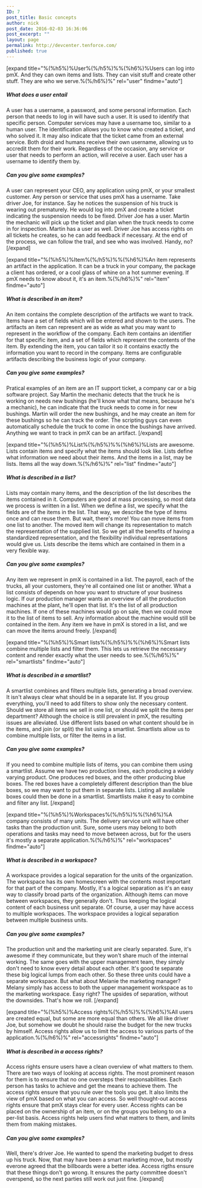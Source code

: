 ```yaml
---
ID: 7
post_title: Basic concepts
author: nick
post_date: 2016-02-03 16:36:06
post_excerpt: ""
layout: page
permalink: http://devcenter.tenforce.com/
published: true
---
```

[expand title="%(%h5%)%User%(%/h5%)%%(%h6%)%Users can log into pmX. And they can own items and lists. They can visit stuff and create other stuff. They are who we serve.%(%/h6%)%" rel="user" findme="auto"]
<h5>What does a user entail</h5>
A user has a username, a password, and some personal information. Each person that needs to log in will have such a user. It is used to identify that specific person. Computer services may have a username too, similar to a human user. The identification allows you to know who created a ticket, and who solved it. It may also indicate that the ticket came from an external service. Both droid and humans receive their own username, allowing us to accredit them for their work. Regardless of the occasion, any service or user that needs to perform an action, will receive a user. Each user has a username to identify them by.
<h5>Can you give some examples?</h5>
A user can represent your CEO, any application using pmX, or your smallest customer. Any person or service that uses pmX has a username. Take driver Joe, for instance. Say he notices the suspension of his truck is wearing out prematurely. He would log into pmX and create a ticket indicating the suspension needs to be fixed. Driver Joe has a user. Martin the mechanic will pick up the ticket and plan when the truck needs to come in for inspection. Martin has a user as well. Driver Joe has access rights on all tickets he creates, so he can add feedback if necessary. At the end of the process, we can follow the trail, and see who was involved. Handy, no?
[/expand]

[expand title="%(%h5%)%Item%(%/h5%)%%(%h6%)%An item represents an artifact in the application. It can be a truck in your company, the package a client has ordered, or a cool glass of whine on a hot summer evening. If pmX needs to know about it, it's an item.%(%/h6%)%" rel="item" findme="auto"]
<h5>What is described in an item?</h5>
An item contains the complete description of the artifacts we want to track. Items have a set of fields which will be entered and shown to the users. The artifacts an item can represent are as wide as what you may want to represent in the workflow of the company. Each item contains an identifier for that specific item, and a set of fields which represent the contents of the item. By extending the item, you can tailor it so it contains exactly the information you want to record in the company. Items are configurable artifacts describing the business logic of your company.
<h5>Can you give some examples?</h5>
Pratical examples of an item are an IT support ticket, a company car or a big software project. Say Martin the mechanic detects that the truck he is working on needs new bushings (he'll know what that means, because he's a mechanic), he can indicate that the truck needs to come in for new bushings. Martin will order the new bushings, and he may create an item for these bushings so he can track the order. The scripting guys can even automatically schedule the truck to come in once the bushings have arrived. Anything we want to track in pmX can be an artifact.
[/expand]

[expand title="%(%h5%)%List%(%/h5%)%%(%h6%)%Lists are awesome. Lists contain items and specify what the items should look like. Lists define what information we need about their items. And the items in a list, may be lists. Items all the way down.%(%/h6%)%" rel="list" findme="auto"]
<h5>What is described in a list?</h5>
Lists may contain many items, and the description of the list describes the items contained in it. Computers are good at mass processing, so most data we process is written in a list. When we define a list, we specify what the fields are of the items in the list. That way, we describe the type of items once and can reuse them. But wait, there's more! You can move items from one list to another. The moved item will change its representation to match the representation of the supplied list. So we get all the benefits of having a standardized representation, and the flexibility individual representations would give us. Lists describe the items which are contained in them in a very flexible way.
<h5>Can you give some examples?</h5>
Any item we represent in pmX is contained in a list. The payroll, each of the trucks, all your customers, they're all contained one list or another. What a list consists of depends on how you want to structure of your business logic. If our production manager wants an overview of all the production machines at the plant, he'll open that list. It's the list of all production machines. If one of these machines would go on sale, then we could move it to the list of items to sell. Any information about the machine would still be contained in the item. Any item we have in pmX is stored in a list, and we can move the items around freely.
[/expand]

[expand title="%(%h5%)%Smart lists%(%/h5%)%%(%h6%)%Smart lists combine multiple lists and filter them. This lets us retrieve the necessary content and render exactly what the user needs to see.%(%/h6%)%" rel="smartlists" findme="auto"]
<h5>What is described in a smartlist?</h5>
A smartlist combines and filters multiple lists, generating a broad overview. It isn't always clear what should be in a separate list. If you group everything, you'll need to add filters to show only the necessary content. Should we store all items we sell in one list, or should we split the items per department? Although the choice is still prevalent in pmX, the resulting issues are alleviated. Use different lists based on what content should be in the items, and join (or split) the list using a smartlist. Smartlists allow us to combine multiple lists, or filter the items in a list.
<h5>Can you give some examples?</h5>
If you need to combine multiple lists of items, you can combine them using a smartlist. Assume we have two production lines, each producing a widely varying product. One produces red boxes, and the other producing blue boxes. The red boxes have a completely different description than the blue boxes, so we may want to put them in separate lists. Listing all available boxes could then be done in a smartlist. Smartlists make it easy to combine and filter any list.
[/expand]

[expand title="%(%h5%)%Workspaces%(%/h5%)%%(%h6%)%A company consists of many units. The delivery service unit will have other tasks than the production unit. Sure, some users may belong to both operations and tasks may need to move between across, but for the users it's mostly a separate application.%(%/h6%)%" rel="workspaces" findme="auto"]
<h5>What is described in a workspace?</h5>
A workspace provides a logical separation for the units of the organization. The workspace has its own homescreen with the contents most important for that part of the company. Mostly, it's a logical separation as it's an easy way to classify broad parts of the organization. Although items can move between workspaces, they generally don't. Thus keeping the logical content of each business unit separate. Of course, a user may have access to multiple workspaces. The workspace provides a logical separation between multiple business units.
<h5>Can you give some examples?</h5>
The production unit and the marketing unit are clearly separated. Sure, it's awesome if they communicate, but they won't share much of the internal working. The same goes with the upper management team, they simply don't need to know every detail about each other. It's good te separate these big logical lumps from each other. So these three units could have a separate workspace. But what about Melanie the marketing manager? Melany simply has access to both the upper management workspace as to the marketing workspace. Easy right? The upsides of separation, without the downsides. That's how we roll.
[/expand]

[expand title="%(%h5%)%Access rights%(%/h5%)%%(%h6%)%All users are created equal, but some are more equal than others. We all like driver Joe, but somehow we doubt he should raise the budget for the new trucks by himself. Access rights allow us to limit the access to various parts of the application.%(%/h6%)%" rel="accessrights" findme="auto"]
<h5>What is described in a access rights?</h5>
Access rights ensure users have a clean overview of what matters to them. There are two ways of looking at access rights. The most prominent reason for them is to ensure that no one oversteps their responsabilities. Each person has tasks to achieve and get the means to achieve them. The access rights ensure that you rule over the tools you get. It also limits the view of pmX based on what you can access. So well thought-out access rights ensure that pmX stays clear for every user. Access rights can be placed on the ownership of an item, or on the groups you belong to on a per-list basis. Access rights help users find what matters to them, and limits them from making mistakes.
<h5>Can you give some examples?</h5>
Well, there's driver Joe. He wanted to spend the marketing budget to dress up his truck. Now, that may have been a smart marketing move, but mostly everone agreed that the billboards were a better idea. Access rigths ensure that these things don't go wrong. It ensures the party committee doesn't overspend, so the next parties still work out just fine.
[/expand]